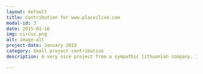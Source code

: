 ```yaml
---
layout: default
title: Contribution for www.placeilive.com
modal-id: 3
date: 2015-01-16
img: circus.png
alt: image-alt
project-date: January 2015
category: Small project contribution
description: A very nice project from a sympathic lithuanian company. It combines open environmental data with real estate information. Because I had also a similiar idea for a project (deals with real estate offers and environmental information like noise level, leisure activities etc.)  <a href="https://github.com/SIIGroupMHSRY/SIIproject"><i class='fa fa-github-square'></i> Project on Github </a> I was really stoked about the PlaceIlive.com project.So, I contacted the CEO and after a nice skype discussion i made a small contribution for their homepage. <br>Visit <a href="http://placeilive.com/">placeilive.com</a> 

---
```

